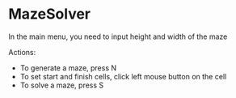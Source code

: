 # MazeSolver
In the main menu, you need to input height and width of the maze

Actions:
- To generate a maze, press N
- To set start and finish cells, click left mouse button on the cell
- To solve a maze, press S
